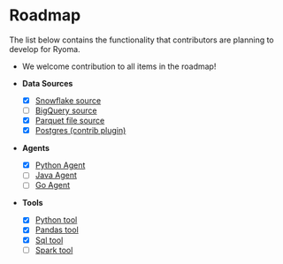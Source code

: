 
# Roadmap

The list below contains the functionality that contributors are planning to develop for Ryoma.

* We welcome contribution to all items in the roadmap!

* **Data Sources**
  * [x] [Snowflake source](https://docs.ryoma.dev/reference/data-sources/snowflake)
  * [ ] [BigQuery source](https://docs.ryoma.dev/reference/data-sources/bigquery)
  * [x] [Parquet file source](https://docs.ryoma.dev/reference/data-sources/file)
  * [x] [Postgres (contrib plugin)](https://docs.ryoma.dev/reference/data-sources/postgres)

* **Agents**
  * [x] [Python Agent](https://docs.ryoma.dev/reference/agents/python-agent)
  * [ ] [Java Agent](https://docs.ryoma.dev/reference/agents/java-agent)
  * [ ] [Go Agent](https://docs.ryoma.dev/reference/agents/go-agent)

* **Tools**
  * [x] [Python tool](https://docs.ryoma.dev/reference/tools/python)
  * [x] [Pandas tool](https://docs.ryoma.dev/reference/tools/pandas)
  * [x] [Sql tool](https://docs.ryoma.dev/reference/tools/sql)
  * [ ] [Spark tool](https://docs.ryoma.dev/reference/tools/spark)